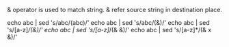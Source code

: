 & operator is used to match string. & refer source string in destination place.

echo abc | sed 's/abc/(abc)/'
echo abc | sed 's/abc/(&)/'
echo abc | sed 's/[a-z]*/(&)/'
echo abc | sed 's/[a-z]*/(& &)/'
echo abc | sed 's/[a-z]*/(& x &)/'
